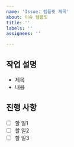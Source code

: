 ```yaml
---
name: 'Issue: 템플릿 제목'
about: 이슈 템플릿
title: ''
labels: ''
assignees: ''

---
```


## 작업 설명
- 제목
- 내용

## 진행 사항
- [ ] 할 일1
- [ ] 할 일2
- [ ] 할 일3
